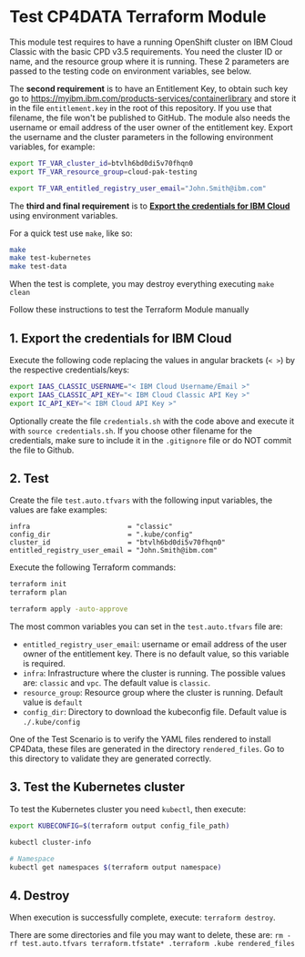 # Test CP4DATA Terraform Module

This module test requires to have a running OpenShift cluster on IBM Cloud Classic with the basic CPD v3.5 requirements. You need the cluster ID or name, and the resource group where it is running. These 2 parameters are passed to the testing code on environment variables, see below.

The **second requirement** is to have an Entitlement Key, to obtain such key go to https://myibm.ibm.com/products-services/containerlibrary and store it in the file `entitlement.key` in the root of this repository. If you use that filename, the file won't be published to GitHub. The module also needs the username or email address of the user owner of the entitlement key. Export the username and the cluster parameters in the following environment variables, for example:

```bash
export TF_VAR_cluster_id=btvlh6bd0di5v70fhqn0
export TF_VAR_resource_group=cloud-pak-testing

export TF_VAR_entitled_registry_user_email="John.Smith@ibm.com"
```

The **third and final requirement** is to **[Export the credentials for IBM Cloud](#1-export-the-credentials-for-ibm-cloud)** using environment variables.

For a quick test use `make`, like so:

```bash
make
make test-kubernetes
make test-data
```

When the test is complete, you may destroy everything executing `make clean`

Follow these instructions to test the Terraform Module manually

## 1. Export the credentials for IBM Cloud

Execute the following code replacing the values in angular brackets (`< >`) by the respective credentials/keys:

```bash
export IAAS_CLASSIC_USERNAME="< IBM Cloud Username/Email >"
export IAAS_CLASSIC_API_KEY="< IBM Cloud Classic API Key >"
export IC_API_KEY="< IBM Cloud API Key >"
```

Optionally create the file `credentials.sh` with the code above and execute it with `source credentials.sh`. If you choose other filename for the credentials, make sure to include it in the `.gitignore` file or do NOT commit the file to Github.

## 2. Test

Create the file `test.auto.tfvars` with the following input variables, the values are fake examples:

```hcl
infra                        = "classic"
config_dir                   = ".kube/config"
cluster_id                   = "btvlh6bd0di5v70fhqn0"
entitled_registry_user_email = "John.Smith@ibm.com"
```

Execute the following Terraform commands:

```bash
terraform init
terraform plan

terraform apply -auto-approve
```

The most common variables you can set in the `test.auto.tfvars` file are:

- `entitled_registry_user_email`: username or email address of the user owner of the entitlement key. There is no default value, so this variable is required.
- `infra`: Infrastructure where the cluster is running. The possible values are: `classic` and `vpc`. The default value is `classic`.
- `resource_group`: Resource group where the cluster is running. Default value is `default`
- `config_dir`: Directory to download the kubeconfig file. Default value is `./.kube/config`

One of the Test Scenario is to verify the YAML files rendered to install CP4Data, these files are generated in the directory `rendered_files`. Go to this directory to validate they are generated correctly.

## 3. Test the Kubernetes cluster

To test the Kubernetes cluster you need `kubectl`, then execute:

```bash
export KUBECONFIG=$(terraform output config_file_path)

kubectl cluster-info

# Namespace
kubectl get namespaces $(terraform output namespace)
```

## 4. Destroy

When execution is successfully complete, execute: `terraform destroy`.

There are some directories and file you may want to delete, these are: `rm -rf test.auto.tfvars terraform.tfstate* .terraform .kube rendered_files`
